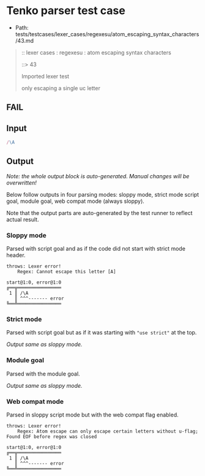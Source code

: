 # Tenko parser test case

- Path: tests/testcases/lexer_cases/regexesu/atom_escaping_syntax_characters/43.md

> :: lexer cases : regexesu : atom escaping syntax characters
>
> ::> 43
>
> Imported lexer test
>
> only escaping a single uc letter

## FAIL

## Input

`````js
/\A
`````

## Output

_Note: the whole output block is auto-generated. Manual changes will be overwritten!_

Below follow outputs in four parsing modes: sloppy mode, strict mode script goal, module goal, web compat mode (always sloppy).

Note that the output parts are auto-generated by the test runner to reflect actual result.

### Sloppy mode

Parsed with script goal and as if the code did not start with strict mode header.

`````
throws: Lexer error!
    Regex: Cannot escape this letter [A]

start@1:0, error@1:0
╔══╦════════════════
 1 ║ /\A
   ║ ^^^------- error
╚══╩════════════════

`````

### Strict mode

Parsed with script goal but as if it was starting with `"use strict"` at the top.

_Output same as sloppy mode._

### Module goal

Parsed with the module goal.

_Output same as sloppy mode._

### Web compat mode

Parsed in sloppy script mode but with the web compat flag enabled.

`````
throws: Lexer error!
    Regex: Atom escape can only escape certain letters without u-flag; Found EOF before regex was closed

start@1:0, error@1:0
╔══╦════════════════
 1 ║ /\A
   ║ ^^^------- error
╚══╩════════════════

`````


